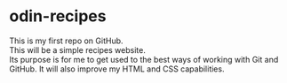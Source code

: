 # odin-recipes
This is my first repo on GitHub.  
This will be a simple recipes website.  
Its purpose is for me to get used to the best ways of working with Git and GitHub. It will also improve my HTML and CSS capabilities.